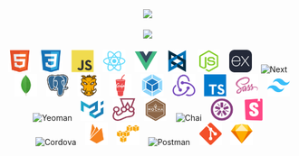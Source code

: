 <div id="header" align="center">
  <img src="https://streak-stats.demolab.com/?user=autoboxer&theme=tokyonight&hide_border=true" />
</div>
<br />
<div id="header" align="center">
  <img src="https://github-readme-stats.vercel.app/api/top-langs/?username=autoboxer&layout=compact&theme=tokyonight&hide_border=true">
</div>
<br />
<div align="center">
  <img src="https://github.com/devicons/devicon/blob/master/icons/html5/html5-original.svg" title="HTML5" alt="HTML" height="40" />&nbsp&nbsp&nbsp
  <img src="https://github.com/devicons/devicon/blob/master/icons/css3/css3-original.svg"  title="CSS3" alt="CSS" height="40" />&nbsp&nbsp&nbsp
  <img src="https://github.com/devicons/devicon/blob/master/icons/javascript/javascript-original.svg" title="JavaScript" alt="JavaScript" height="40"/>&nbsp&nbsp&nbsp
  <img src="https://github.com/devicons/devicon/blob/master/icons/react/react-original.svg" title="React" alt="React" height="40" />&nbsp&nbsp&nbsp
  <img src="https://github.com/devicons/devicon/blob/master/icons/vuejs/vuejs-original.svg" title="Vue" alt="Vue" height="40" />&nbsp&nbsp&nbsp
  <img src="https://github.com/devicons/devicon/blob/master/icons/backbonejs/backbonejs-original.svg" title="Backbone" alt="Backbone" height="40" />&nbsp&nbsp&nbsp
  <img src="https://github.com/devicons/devicon/blob/master/icons/nodejs/nodejs-original.svg" title="Node" alt="Node" height="40" />&nbsp&nbsp&nbsp
  <img src="https://github.com/tandpfun/skill-icons/blob/main/icons/ExpressJS-Dark.svg" title="Express" alt="Express" height="40" />&nbsp&nbsp&nbsp
  <img src="https://assets.vercel.com/image/upload/v1662130559/nextjs/Icon_dark_background.png" title="Next" alt="Next" height="40" />&nbsp&nbsp&nbsp
  <img src="https://github.com/devicons/devicon/blob/master/icons/mongodb/mongodb-original.svg" title="Mongo" alt="Mongo" height="40" />&nbsp&nbsp&nbsp
  <img src="https://github.com/devicons/devicon/blob/master/icons/postgresql/postgresql-original.svg" title="Postgres" alt="Postgres" height="40" />&nbsp&nbsp&nbsp
  <img src="https://github.com/devicons/devicon/blob/master/icons/grunt/grunt-original.svg" title="Grunt" alt="Grunt" height="40" />&nbsp&nbsp&nbsp
  <img src="https://github.com/devicons/devicon/blob/master/icons/gulp/gulp-plain.svg" title="Gulp" alt="Gulp" height="40" />&nbsp&nbsp&nbsp
  <img src="https://github.com/devicons/devicon/blob/master/icons/webpack/webpack-original.svg" title="Webpack" alt="Webpack" height="40" />&nbsp&nbsp&nbsp
  <img src="https://github.com/devicons/devicon/blob/master/icons/redux/redux-original.svg" title="Redux" alt="Redux" height="40" />&nbsp&nbsp&nbsp
  <img src="https://github.com/devicons/devicon/blob/master/icons/typescript/typescript-original.svg" title="TypeScript" alt="TypeScript" height="40" />&nbsp&nbsp&nbsp
  <img src="https://github.com/devicons/devicon/blob/master/icons/sass/sass-original.svg" title="Sass" alt="Sass" height="40" />&nbsp&nbsp&nbsp
  <img src="https://github.com/devicons/devicon/blob/master/icons/tailwindcss/tailwindcss-plain.svg" title="Tailwind" alt="Tailwind" height="40" />&nbsp&nbsp&nbsp
  <img src="https://www.vectorlogo.zone/logos/yeoman/yeoman-icon.svg" title="Yeoman" alt="Yeoman" height="40" />&nbsp&nbsp&nbsp
  <img src="https://github.com/devicons/devicon/blob/master/icons/materialui/materialui-original.svg" title="Material UI" alt="Material UI" height="40"/>&nbsp&nbsp&nbsp
  <img src="https://github.com/devicons/devicon/blob/master/icons/jest/jest-plain.svg" title="Jest" alt="Jest" height="40"/>&nbsp&nbsp&nbsp
  <img src="https://github.com/devicons/devicon/blob/master/icons/mocha/mocha-plain.svg" title="Mocha" alt="Mocha" height="40"/>&nbsp&nbsp&nbsp
  <img src="https://www.vectorlogo.zone/logos/chaijs/chaijs-icon.svg" title="Chai" alt="Chai" height="40"/>&nbsp&nbsp&nbsp
  <img src="https://github.com/devicons/devicon/blob/master/icons/jasmine/jasmine-plain.svg" title="Jasmine" alt="Jasmine" height="40"/>&nbsp&nbsp&nbsp
  <img src="https://github.com/devicons/devicon/blob/master/icons/storybook/storybook-original.svg" title="Storybook" alt="Storybook" height="40"/>&nbsp&nbsp&nbsp
  <img src="https://www.vectorlogo.zone/logos/apache_cordova/apache_cordova-icon.svg" title="Cordova" alt="Cordova" height="40"/>&nbsp&nbsp&nbsp
  <img src="https://github.com/devicons/devicon/blob/master/icons/firebase/firebase-plain.svg" title="Firebase" alt="Firebase" height="40"/>&nbsp&nbsp&nbsp
  <img src="https://github.com/devicons/devicon/blob/master/icons/amazonwebservices/amazonwebservices-original.svg" title="AWS" alt="AWS" height="40"/>&nbsp&nbsp&nbsp
  <img src="https://www.vectorlogo.zone/logos/getpostman/getpostman-icon.svg" title="Postman" alt="Postman" height="40"/>&nbsp&nbsp&nbsp
  <img src="https://github.com/devicons/devicon/blob/master/icons/git/git-original.svg" title="Git" alt="Git" height="40"/>&nbsp&nbsp&nbsp
  <img src="https://github.com/devicons/devicon/blob/master/icons/sketch/sketch-original.svg" title="Sketch" alt="Sketch" height="40"/>&nbsp&nbsp&nbsp
</div>